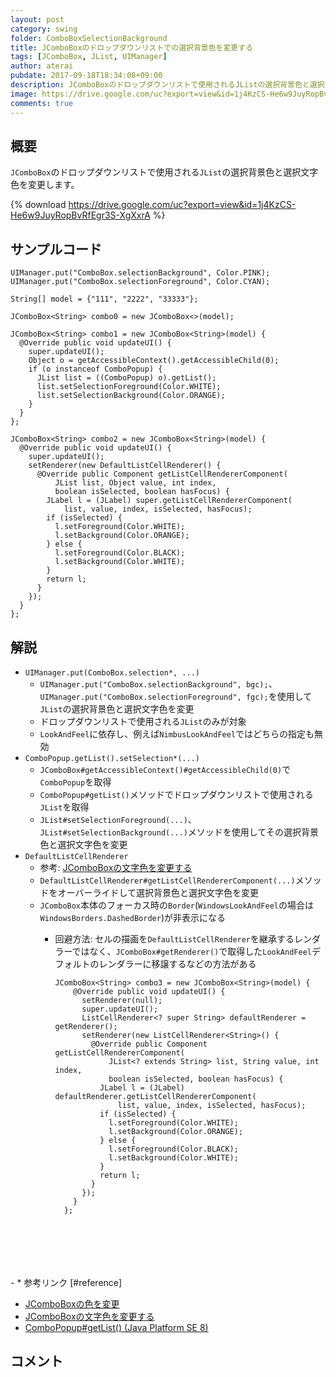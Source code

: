 ```yaml
---
layout: post
category: swing
folder: ComboBoxSelectionBackground
title: JComboBoxのドロップダウンリストでの選択背景色を変更する
tags: [JComboBox, JList, UIManager]
author: aterai
pubdate: 2017-09-18T18:34:08+09:00
description: JComboBoxのドロップダウンリストで使用されるJListの選択背景色と選択文字色を変更します。
image: https://drive.google.com/uc?export=view&id=1j4KzCS-He6w9JuyRopBvRfEgr3S-XgXxrA
comments: true
---
```

## 概要
`JComboBox`のドロップダウンリストで使用される`JList`の選択背景色と選択文字色を変更します。

{% download https://drive.google.com/uc?export=view&id=1j4KzCS-He6w9JuyRopBvRfEgr3S-XgXxrA %}

## サンプルコード
<pre class="prettyprint"><code>UIManager.put("ComboBox.selectionBackground", Color.PINK);
UIManager.put("ComboBox.selectionForeground", Color.CYAN);

String[] model = {"111", "2222", "33333"};

JComboBox&lt;String&gt; combo0 = new JComboBox&lt;&gt;(model);

JComboBox&lt;String&gt; combo1 = new JComboBox&lt;String&gt;(model) {
  @Override public void updateUI() {
    super.updateUI();
    Object o = getAccessibleContext().getAccessibleChild(0);
    if (o instanceof ComboPopup) {
      JList list = ((ComboPopup) o).getList();
      list.setSelectionForeground(Color.WHITE);
      list.setSelectionBackground(Color.ORANGE);
    }
  }
};

JComboBox&lt;String&gt; combo2 = new JComboBox&lt;String&gt;(model) {
  @Override public void updateUI() {
    super.updateUI();
    setRenderer(new DefaultListCellRenderer() {
      @Override public Component getListCellRendererComponent(
          JList list, Object value, int index,
          boolean isSelected, boolean hasFocus) {
        JLabel l = (JLabel) super.getListCellRendererComponent(
            list, value, index, isSelected, hasFocus);
        if (isSelected) {
          l.setForeground(Color.WHITE);
          l.setBackground(Color.ORANGE);
        } else {
          l.setForeground(Color.BLACK);
          l.setBackground(Color.WHITE);
        }
        return l;
      }
    });
  }
};
</code></pre>

## 解説
- `UIManager.put(ComboBox.selection*, ...)`
    - `UIManager.put("ComboBox.selectionBackground", bgc);`、`UIManager.put("ComboBox.selectionForeground", fgc);`を使用して`JList`の選択背景色と選択文字色を変更
    - ドロップダウンリストで使用される`JList`のみが対象
    - `LookAndFeel`に依存し、例えば`NimbusLookAndFeel`ではどちらの指定も無効
- `ComboPopup.getList().setSelection*(...)`
    - `JComboBox#getAccessibleContext()#getAccessibleChild(0)`で`ComboPopup`を取得
    - `ComboPopup#getList()`メソッドでドロップダウンリストで使用される`JList`を取得
    - `JList#setSelectionForeground(...)`、`JList#setSelectionBackground(...)`メソッドを使用してその選択背景色と選択文字色を変更
- `DefaultListCellRenderer`
    - 参考: [JComboBoxの文字色を変更する](https://ateraimemo.com/Swing/ComboBoxForegroundColor.html)
    - `DefaultListCellRenderer#getListCellRendererComponent(...)`メソッドをオーバーライドして選択背景色と選択文字色を変更
    - `JComboBox`本体のフォーカス時の`Border`(`WindowsLookAndFeel`の場合は`WindowsBorders.DashedBorder`)が非表示になる
        - 回避方法: セルの描画を`DefaultListCellRenderer`を継承するレンダラーではなく、`JComboBox#getRenderer()`で取得した`LookAndFeel`デフォルトのレンダラーに移譲するなどの方法がある
            
            <pre class="prettyprint"><code>JComboBox&lt;String&gt; combo3 = new JComboBox&lt;String&gt;(model) {
              @Override public void updateUI() {
                setRenderer(null);
                super.updateUI();
                ListCellRenderer&lt;? super String&gt; defaultRenderer = getRenderer();
                setRenderer(new ListCellRenderer&lt;String&gt;() {
                  @Override public Component getListCellRendererComponent(
                      JList&lt;? extends String&gt; list, String value, int index,
                      boolean isSelected, boolean hasFocus) {
                    JLabel l = (JLabel) defaultRenderer.getListCellRendererComponent(
                        list, value, index, isSelected, hasFocus);
                    if (isSelected) {
                      l.setForeground(Color.WHITE);
                      l.setBackground(Color.ORANGE);
                    } else {
                      l.setForeground(Color.BLACK);
                      l.setBackground(Color.WHITE);
                    }
                    return l;
                  }
                });
              }
            };
</code></pre>
        - * 参考リンク [#reference]
- [JComboBoxの色を変更](https://ateraimemo.com/Swing/ColorComboBox.html)
- [JComboBoxの文字色を変更する](https://ateraimemo.com/Swing/ComboBoxForegroundColor.html)
- [ComboPopup#getList() (Java Platform SE 8)](https://docs.oracle.com/javase/jp/8/docs/api/javax/swing/plaf/basic/ComboPopup.html#getList--)

<!-- dummy comment line for breaking list -->

## コメント

